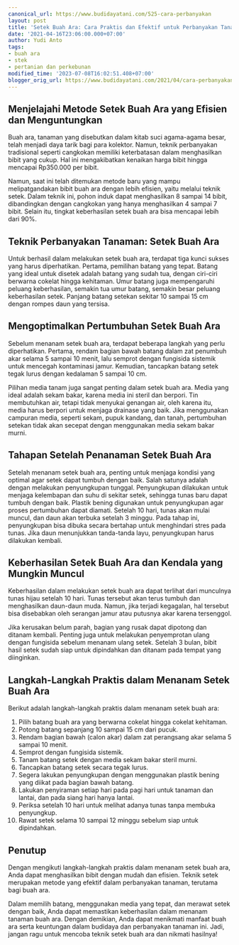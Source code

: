 ```yaml
---
canonical_url: https://www.budidayatani.com/525-cara-perbanyakan
layout: post
title: 'Setek Buah Ara: Cara Praktis dan Efektif untuk Perbanyakan Tanaman'
date: '2021-04-16T23:06:00.000+07:00'
author: Yudi Anto
tags:
- buah ara
- stek
- pertanian dan perkebunan
modified_time: '2023-07-08T16:02:51.408+07:00'
blogger_orig_url: https://www.budidayatani.com/2021/04/cara-perbanyakan-buah-ara-dengan-teknik.html
---
```


## Menjelajahi Metode Setek Buah Ara yang Efisien dan Menguntungkan

Buah ara, tanaman yang disebutkan dalam kitab suci agama-agama besar, telah menjadi daya tarik bagi para kolektor. Namun, teknik perbanyakan tradisional seperti cangkokan memiliki keterbatasan dalam menghasilkan bibit yang cukup. Hal ini mengakibatkan kenaikan harga bibit hingga mencapai Rp350.000 per bibit.

Namun, saat ini telah ditemukan metode baru yang mampu melipatgandakan bibit buah ara dengan lebih efisien, yaitu melalui teknik setek. Dalam teknik ini, pohon induk dapat menghasilkan 8 sampai 14 bibit, dibandingkan dengan cangkokan yang hanya menghasilkan 4 sampai 7 bibit. Selain itu, tingkat keberhasilan setek buah ara bisa mencapai lebih dari 90%.

## Teknik Perbanyakan Tanaman: Setek Buah Ara

Untuk berhasil dalam melakukan setek buah ara, terdapat tiga kunci sukses yang harus diperhatikan. Pertama, pemilihan batang yang tepat. Batang yang ideal untuk disetek adalah batang yang sudah tua, dengan ciri-ciri berwarna cokelat hingga kehitaman. Umur batang juga mempengaruhi peluang keberhasilan, semakin tua umur batang, semakin besar peluang keberhasilan setek. Panjang batang setekan sekitar 10 sampai 15 cm dengan rompes daun yang tersisa.

## Mengoptimalkan Pertumbuhan Setek Buah Ara

Sebelum menanam setek buah ara, terdapat beberapa langkah yang perlu diperhatikan. Pertama, rendam bagian bawah batang dalam zat penumbuh akar selama 5 sampai 10 menit, lalu semprot dengan fungisida sistemik untuk mencegah kontaminasi jamur. Kemudian, tancapkan batang setek tegak lurus dengan kedalaman 5 sampai 10 cm.

Pilihan media tanam juga sangat penting dalam setek buah ara. Media yang ideal adalah sekam bakar, karena media ini steril dan berpori. Tin membutuhkan air, tetapi tidak menyukai genangan air, oleh karena itu, media harus berpori untuk menjaga drainase yang baik. Jika menggunakan campuran media, seperti sekam, pupuk kandang, dan tanah, pertumbuhan setekan tidak akan secepat dengan menggunakan media sekam bakar murni.

## Tahapan Setelah Penanaman Setek Buah Ara

Setelah menanam setek buah ara, penting untuk menjaga kondisi yang optimal agar setek dapat tumbuh dengan baik. Salah satunya adalah dengan melakukan penyungkupan tunggal. Penyungkupan dilakukan untuk menjaga kelembapan dan suhu di sekitar setek, sehingga tunas baru dapat tumbuh dengan baik. Plastik bening digunakan untuk penyungkupan agar proses pertumbuhan dapat diamati. Setelah 10 hari, tunas akan mulai muncul, dan daun akan terbuka setelah 3 minggu. Pada tahap ini, penyungkupan bisa dibuka secara bertahap untuk menghindari stres pada tunas. Jika daun menunjukkan tanda-tanda layu, penyungkupan harus dilakukan kembali.

## Keberhasilan Setek Buah Ara dan Kendala yang Mungkin Muncul

Keberhasilan dalam melakukan setek buah ara dapat terlihat dari munculnya tunas hijau setelah 10 hari. Tunas tersebut akan terus tumbuh dan menghasilkan daun-daun muda. Namun, jika terjadi kegagalan, hal tersebut bisa disebabkan oleh serangan jamur atau putusnya akar karena tersenggol.

Jika kerusakan belum parah, bagian yang rusak dapat dipotong dan ditanam kembali. Penting juga untuk melakukan penyemprotan ulang dengan fungisida sebelum menanam ulang setek. Setelah 3 bulan, bibit hasil setek sudah siap untuk dipindahkan dan ditanam pada tempat yang diinginkan.

## Langkah-Langkah Praktis dalam Menanam Setek Buah Ara

Berikut adalah langkah-langkah praktis dalam menanam setek buah ara:

1. Pilih batang buah ara yang berwarna cokelat hingga cokelat kehitaman.
2. Potong batang sepanjang 10 sampai 15 cm dari pucuk.
3. Rendam bagian bawah (calon akar) dalam zat perangsang akar selama 5 sampai 10 menit.
4. Semprot dengan fungisida sistemik.
5. Tanam batang setek dengan media sekam bakar steril murni.
6. Tancapkan batang setek secara tegak lurus.
7. Segera lakukan penyungkupan dengan menggunakan plastik bening yang diikat pada bagian bawah batang.
8. Lakukan penyiraman setiap hari pada pagi hari untuk tanaman dan lantai, dan pada siang hari hanya lantai.
9. Periksa setelah 10 hari untuk melihat adanya tunas tanpa membuka penyungkup.
10. Rawat setek selama 10 sampai 12 minggu sebelum siap untuk dipindahkan.

## Penutup

Dengan mengikuti langkah-langkah praktis dalam menanam setek buah ara, Anda dapat menghasilkan bibit dengan mudah dan efisien. Teknik setek merupakan metode yang efektif dalam perbanyakan tanaman, terutama bagi buah ara.

Dalam memilih batang, menggunakan media yang tepat, dan merawat setek dengan baik, Anda dapat memastikan keberhasilan dalam menanam tanaman buah ara. Dengan demikian, Anda dapat menikmati manfaat buah ara serta keuntungan dalam budidaya dan perbanyakan tanaman ini. Jadi, jangan ragu untuk mencoba teknik setek buah ara dan nikmati hasilnya!


